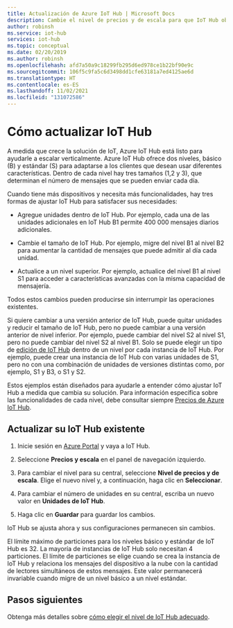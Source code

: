 ```yaml
---
title: Actualización de Azure IoT Hub | Microsoft Docs
description: Cambie el nivel de precios y de escala para que IoT Hub obtenga más funcionalidades de administración de dispositivos y mensajería.
author: robinsh
ms.service: iot-hub
services: iot-hub
ms.topic: conceptual
ms.date: 02/20/2019
ms.author: robinsh
ms.openlocfilehash: afd7a50a9c18299fb295d6ed978ce1b22bf90e9c
ms.sourcegitcommit: 106f5c9fa5c6d3498dd1cfe63181a7ed4125ae6d
ms.translationtype: HT
ms.contentlocale: es-ES
ms.lasthandoff: 11/02/2021
ms.locfileid: "131072586"
---
```

# <a name="how-to-upgrade-your-iot-hub"></a>Cómo actualizar IoT Hub

A medida que crece la solución de IoT, Azure IoT Hub está listo para ayudarle a escalar verticalmente. Azure IoT Hub ofrece dos niveles, básico (B) y estándar (S) para adaptarse a los clientes que desean usar diferentes características. Dentro de cada nivel hay tres tamaños (1,2 y 3), que determinan el número de mensajes que se pueden enviar cada día.

Cuando tiene más dispositivos y necesita más funcionalidades, hay tres formas de ajustar IoT Hub para satisfacer sus necesidades:

* Agregue unidades dentro de IoT Hub. Por ejemplo, cada una de las unidades adicionales en IoT Hub B1 permite 400 000 mensajes diarios adicionales.

* Cambie el tamaño de IoT Hub. Por ejemplo, migre del nivel B1 al nivel B2 para aumentar la cantidad de mensajes que puede admitir al día cada unidad.

* Actualice a un nivel superior. Por ejemplo, actualice del nivel B1 al nivel S1 para acceder a características avanzadas con la misma capacidad de mensajería.

Todos estos cambios pueden producirse sin interrumpir las operaciones existentes.

Si quiere cambiar a una versión anterior de IoT Hub, puede quitar unidades y reducir el tamaño de IoT Hub, pero no puede cambiar a una versión anterior de nivel inferior. Por ejemplo, puede cambiar del nivel S2 al nivel S1, pero no puede cambiar del nivel S2 al nivel B1. Solo se puede elegir un tipo de [edición de IoT Hub](https://azure.microsoft.com/pricing/details/iot-hub/) dentro de un nivel por cada instancia de IoT Hub. Por ejemplo, puede crear una instancia de IoT Hub con varias unidades de S1, pero no con una combinación de unidades de versiones distintas como, por ejemplo, S1 y B3, o S1 y S2.

Estos ejemplos están diseñados para ayudarle a entender cómo ajustar IoT Hub a medida que cambia su solución. Para información específica sobre las funcionalidades de cada nivel, debe consultar siempre [Precios de Azure IoT Hub](https://azure.microsoft.com/pricing/details/iot-hub/).

## <a name="upgrade-your-existing-iot-hub"></a>Actualizar su IoT Hub existente

1. Inicie sesión en [Azure Portal](https://portal.azure.com/) y vaya a IoT Hub.

2. Seleccione **Precios y escala** en el panel de navegación izquierdo.

3. Para cambiar el nivel para su central, seleccione **Nivel de precios y de escala**. Elige el nuevo nivel y, a continuación, haga clic en **Seleccionar**.

4. Para cambiar el número de unidades en su central, escriba un nuevo valor en **Unidades de IoT Hub**.

5. Haga clic en **Guardar** para guardar los cambios.

IoT Hub se ajusta ahora y sus configuraciones permanecen sin cambios.

El límite máximo de particiones para los niveles básico y estándar de IoT Hub es 32. La mayoría de instancias de IoT Hub solo necesitan 4 particiones. El límite de particiones se elige cuando se crea la instancia de IoT Hub y relaciona los mensajes del dispositivo a la nube con la cantidad de lectores simultáneos de estos mensajes. Este valor permanecerá invariable cuando migre de un nivel básico a un nivel estándar.

## <a name="next-steps"></a>Pasos siguientes

Obtenga más detalles sobre [cómo elegir el nivel de IoT Hub adecuado](iot-hub-scaling.md).